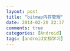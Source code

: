 ```yaml
---
layout: post
title: "bitmap内存管理"
date: 2014-02-20 22:37
comments: true
categories: [Android]
tags: [android文档学习]
---
```



